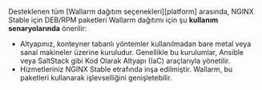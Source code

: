 Desteklenen tüm [Wallarm dağıtım seçenekleri][platform] arasında, NGINX Stable için DEB/RPM paketleri Wallarm dağıtımı için şu **kullanım senaryolarında** önerilir:

* Altyapınız, konteyner tabanlı yöntemler kullanılmadan bare metal veya sanal makineler üzerine kuruludur. Genellikle bu kurulumlar, Ansible veya SaltStack gibi Kod Olarak Altyapı (IaC) araçlarıyla yönetilir.
* Hizmetleriniz NGINX Stable etrafında inşa edilmiştir. Wallarm, bu paketleri kullanarak işlevselliğini genişletebilir.